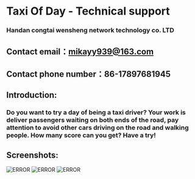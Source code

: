 # Taxi Of Day - Technical support
### Handan congtai wensheng network technology co. LTD

## Contact email：mikayy939@163.com

## Contact phone number：86-17897681945

## Introduction:
### Do you want to try a day of being a taxi driver? Your work is deliver passengers waiting on both ends of the road, pay attention to avoid other cars driving on the road and walking people. How many score can you get? Have a try!

## Screenshots:
![ERROR](img_url)
![ERROR](img_url)
![ERROR](img_url)

